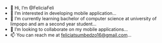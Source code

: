 - 👋 Hi, I’m @FeliciaFeli
- 👀 I’m interested in developing mobile application...
- 🌱 I’m currently learning bachelor of computer science at university of limpopo and am a second year student...
- 💞️ I’m looking to collaborate on my mobile applications...
- 📫 You can reach me at feliciatsumbedzo16@gmail.com...

